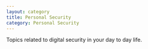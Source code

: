 ```yaml
---
layout: category
title: Personal Security
category: Personal Security
---
```


Topics related to digital security in your day to day life. 
